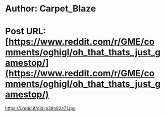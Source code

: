 # Author: Carpet_Blaze
# Post URL: [https://www.reddit.com/r/GME/comments/oghigl/oh_that_thats_just_gamestop/](https://www.reddit.com/r/GME/comments/oghigl/oh_that_thats_just_gamestop/)


https://i.redd.it/dldim38n92a71.jpg